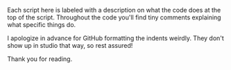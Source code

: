 Each script here is labeled with a description on what the code does at the top of the script.
Throughout the code you'll find tiny comments explaining what specific things do.

I apologize in advance for GitHub formatting the indents weirdly. They don't show up in studio that way, so rest assured!

Thank you for reading.
